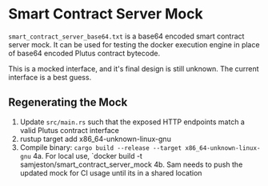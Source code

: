 # Smart Contract Server Mock

`smart_contract_server_base64.txt` is a base64 encoded smart contract server mock. It can be used for testing the docker execution engine in place of base64 encoded Plutus contract bytecode.

This is a mocked interface, and it's final design is still unknown. The current interface is a best guess.

## Regenerating the Mock

1. Update `src/main.rs` such that the exposed HTTP endpoints match a valid Plutus contract interface
2. rustup target add x86_64-unknown-linux-gnu 
3. Compile binary: `cargo build --release --target x86_64-unknown-linux-gnu`
4a. For local use, `docker build -t samjeston/smart_contract_server_mock
4b. Sam needs to push the updated mock for CI usage until its in a shared location